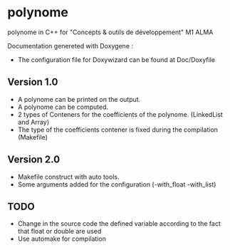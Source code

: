 polynome
========

polynome in C++ for "Concepts &amp; outils de développement" M1 ALMA

Documentation genereted with Doxygene : 
  - The configuration file for Doxywizard can be found at Doc/Doxyfile
  
Version 1.0
------------

- A polynome can be printed on the output.
- A polynome can be computed.
- 2 types of Conteners for the coefficients of the polynome. (LinkedList and Array)
- The type of the coefficients contener is fixed during the compilation (Makefile)

Version 2.0
------------

- Makefile construct with auto tools.
- Some arguments added for the configuration (-with_float -with_list)

TODO
-----

- Change in the source code the defined variable according to the fact that float or double are used
- Use automake for compilation